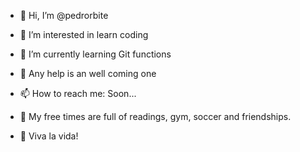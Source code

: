 - 👋 Hi, I’m @pedrorbite
- 👀 I’m interested in learn coding
- 🌱 I’m currently learning Git functions
- 💞️ Any help is an well coming one
- 📫 How to reach me: Soon...

- :grimacing: My free times are full of readings, gym, soccer and friendships.
- :100: Viva la vida!
